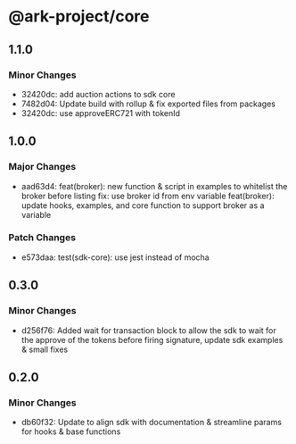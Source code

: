 # @ark-project/core

## 1.1.0

### Minor Changes

- 32420dc: add auction actions to sdk core
- 7482d04: Update build with rollup & fix exported files from packages
- 32420dc: use approveERC721 with tokenId

## 1.0.0

### Major Changes

- aad63d4: feat(broker): new function & script in examples to whitelist the broker before listing
  fix: use broker id from env variable
  feat(broker): update hooks, examples, and core function to support broker as a variable

### Patch Changes

- e573daa: test(sdk-core): use jest instead of mocha

## 0.3.0

### Minor Changes

- d256f76: Added wait for transaction block to allow the sdk to wait for the approve of the tokens before firing signature, update sdk examples & small fixes

## 0.2.0

### Minor Changes

- db60f32: Update to align sdk with documentation & streamline params for hooks & base functions
